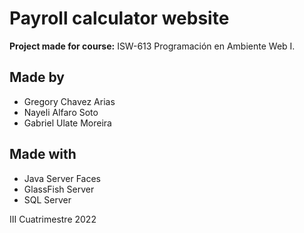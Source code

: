 # Payroll calculator website

<b>Project made for course:</b> ISW-613 Programación en Ambiente Web I.
<h2>Made by</h2>
<ul>
  <li>Gregory Chavez Arias</li>
  <li>Nayeli Alfaro Soto</li>
  <li>Gabriel Ulate Moreira</li>
</ul>

<h2>Made with</h2>
<ul>
  <li>Java Server Faces</li>
  <li>GlassFish Server</li>
  <li>SQL Server</li>
</ul>

III Cuatrimestre 2022
